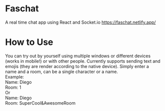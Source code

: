 # Faschat
 A real time chat app using React and Socket.io
https://faschat.netlify.app/
# How to Use
You can try out by yourself using multiple windows or different devices (works in mobile!) or with other people. 
Currently supports sending text and emojis (they are render according to the native device).
Simply enter a name and a room, can be a single character or a name. <br />
Example: <br />
       Name: Diego <br />
       Room: 1 <br />
  Or <br />
       Name: Diego <br />
       Room: SuperCool&AwesomeRoom <br />


